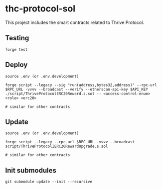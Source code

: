 # thc-protocol-sol

This project includes the smart contracts related to Thrive Protocol.

## Testing

```
forge test
```

## Deploy

```
source .env (or .env.development)
```

```
forge script --legacy --sig "run(address,bytes32,address)" --rpc-url $RPC_URL -vvvv --broadcast --verify --etherscan-api-key $API_KEY ./script/ThriveProtocolERC20Reward.s.sol -- <access-control-enum> <role> <erc20>

# similar for other contracts
```

## Update

```
source .env (or .env.development)
```

```
forge script --legacy --rpc-url $RPC_URL -vvvv --broadcast script/ThriveProtocolIERC20RewardUpgrade.s.sol

# similar for other contracts
```

## Init submodules

```
git submodule update --init --recursive
```
